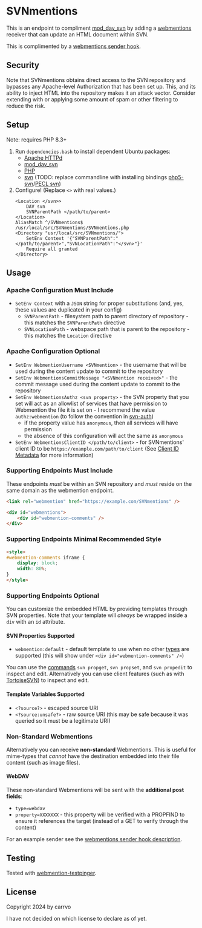 # SVNmentions

This is an endpoint to compliment [mod_dav_svn](https://svnbook.red-bean.com/en/1.7/svn.ref.mod_dav_svn.conf.html)
by adding a [webmentions](https://www.w3.org/TR/webmention/) receiver that can update an HTML document within SVN.

This is complimented by a [webmentions sender hook](https://github.com/carrvo/SVNmentions-hook).

## Security

Note that SVNmentions obtains direct access to the SVN repository and bypasses any Apache-level Authorization that has been set up. This, and its ability to inject HTML into the repository makes it an attack vector. Consider extending with or applying some amount of spam or other filtering to reduce the risk.

## Setup

Note: requires PHP 8.3+

1. Run `dependencies.bash` to install dependent Ubuntu packages:
    - [Apache HTTPd](https://httpd.apache.org/)
    - [mod_dav_svn](https://svnbook.red-bean.com/en/1.7/svn.ref.mod_dav_svn.conf.html)
    - [PHP](https://www.php.net/)
    - [svn](http://subversion.apache.org/) (TODO: replace commandline with installing bindings [php5-svn](https://www.php.net/manual/en/book.svn.php)/[PECL svn](https://pecl.php.net/package/svn))
1. Configure! (Replace `<>` with real values.)
    ```
    <Location </svn>>
	    DAV svn
	    SVNParentPath </path/to/parent>
    </Location>
    AliasMatch ^/SVNmentions$ /usr/local/src/SVNmentions/SVNmentions.php
    <Directory "usr/local/src/SVNmentions/">
	    SetEnv Context '{"SVNParentPath":"</path/to/parent>","SVNLocationPath":"</svn>"}'
        Require all granted
    </Directory>
    ```

## Usage

### Apache Configuration Must Include
- `SetEnv Context` with a `JSON` string for proper substitutions (and, yes, these values are duplicated in your config)
    - `SVNParentPath` - filesystem path to parent directory of repository - this matches the `SVNParentPath` directive
    - `SVNLocationPath` - webspace path that is parent to the repository - this matches the `Location` directive

### Apache Configuration Optional
- `SetEnv WebmentionUsername <SVNmention>` - the username that will be used during the content update to commit to the repository
- `SetEnv WebmentionsCommitMessage "<SVNmention received>"` - the commit message used during the content update to commit to the repository
- `SetEnv WebmentionsAuthz <svn property>` - the SVN property that you set will act as an allowlist of services that have permission to Webmention the file it is set on - I recommend the value `authz:webmention` (to follow the convention in [svn-auth](https://github.com/carrvo/svn-auth))
    - if the property value has `anonymous`, then all services will have permission
    - the absence of this configuration will act the same as `anonymous`
- `SetEnv WebmentionsClientID </path/to/client>` - for SVNmentions' client ID to be `https://example.com/path/to/client` (See [Client ID Metadata](https://datatracker.ietf.org/doc/html/draft-parecki-oauth-client-id-metadata-document) for more information)

### Supporting Endpoints Must Include
These endpoints *must* be within an SVN repository and *must* reside on the same domain as the webmention endpoint.
```html
<link rel="webmention" href="https://example.com/SVNmentions" />
```

```html
<div id="webmentions">
    <div id="webmention-comments" />
</div>
```

### Supporting Endpoints Minimal Recommended Style

```html
<style>
#webmention-comments iframe {
	display: block;
	width: 80%;
}
</style>
```

### Supporting Endpoints Optional

You can customize the embedded HTML by providing templates through SVN properties.
Note that your template will *always* be wrapped inside a `div` with an `id` attribute.

#### SVN Properties Supported
- `webmention:default` - default template to use when no other [types](https://indieweb.org/posts#Types_of_Posts) are supported (this will show under `<div id="webmention-comments" />`)

You can use the [commands](https://svnbook.red-bean.com/en/1.7/svn.ref.svn.html) `svn propget`, `svn propset`, and `svn propedit` to inspect and edit.
Alternatively you can use client features (such as with [TortoiseSVN](https://tortoisesvn.net/)) to inspect and edit.

#### Template Variables Supported
- `<?source?>` - escaped source URI
- `<?source:unsafe?>` - raw source URI (this may be safe because it was queried so it must be a legitimate URI)

### Non-Standard Webmentions

Alternatively you can receive **non-standard** Webmentions. This is useful for mime-types that *cannot* have the destination embedded into their file content (such as image files).

#### WebDAV

These non-standard Webmentions will be sent with the **additional post fields**:
- `type=webdav`
- `property=XXXXXXX` - this property will be verified with a PROPFIND to ensure it references the target (instead of a GET to verify through the content)

For an example sender see the [webmentions sender hook description](https://github.com/carrvo/SVNmentions-hook?tab=readme-ov-file#non-standard-webmentions).

## Testing

Tested with [webmention-testpinger](https://github.com/voxpelli/node-webmention-testpinger).

## License

Copyright 2024 by carrvo

I have not decided on which license to declare as of yet.

